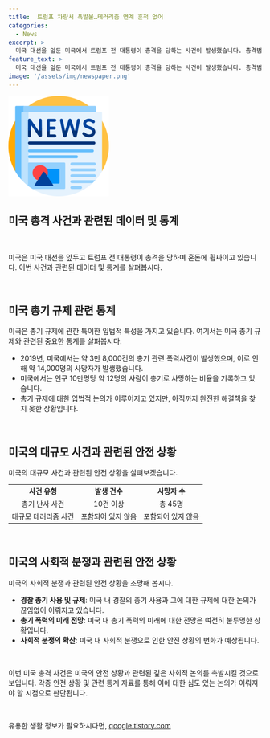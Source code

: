 ```yaml
---
title:  트럼프 차량서 폭발물…테러리즘 연계 흔적 없어
categories:
  - News
excerpt: >
  미국 대선을 앞둔 미국에서 트럼프 전 대통령이 총격을 당하는 사건이 발생했습니다. 총격범은 20살 토머스 캐슈 크룩스로, 테러와의 연관성은 확인되지 않았으며 정신병력과 범죄이력도 없었습니다. FBI는 이를 해외 조직과 연관된 암살 미수로 보고 조사를 진행 중입니다. 총격범의 이웃들은 그를 평범한 출신으로 얘기하고 있으며, 고등학교 시절 괴롭힘을 당한 증언도 있습니다. 숨진 희생자는 소방관 출신으로, 가족을 지키다가 희생되었으며 이를 추모하기 위해 조기 게양이 예정되어 있습니다.
feature_text: >
  미국 대선을 앞둔 미국에서 트럼프 전 대통령이 총격을 당하는 사건이 발생했습니다. 총격범은 20살 토머스 캐슈 크룩스로, 테러와의 연관성은 확인되지 않았으며 정신병력과 범죄이력도 없었습니다. FBI는 이를 해외 조직과 연관된 암살 미수로 보고 조사를 진행 중입니다. 총격범의 이웃들은 그를 평범한 출신으로 얘기하고 있으며, 고등학교 시절 괴롭힘을 당한 증언도 있습니다. 숨진 희생자는 소방관 출신으로, 가족을 지키다가 희생되었으며 이를 추모하기 위해 조기 게양이 예정되어 있습니다.
image: '/assets/img/newspaper.png'
---
```


<p><img src="/assets/img/newspaper.png" alt="kimp 속보" /></p>

<h2>미국 총격 사건과 관련된 데이터 및 통계</h2>

<p data-ke-size="size16">&nbsp;</p>

<p>미국은 미국 대선을 앞두고 트럼프 전 대통령이 총격을 당하며 혼돈에 휩싸이고 있습니다. 이번 사건과 관련된 데이터 및 통계를 살펴봅시다.</p>

<p data-ke-size="size16">&nbsp;</p>

<h2 data-ke-size="size26">미국 총기 규제 관련 통계</h2>

<p>미국은 총기 규제에 관한 특이한 입법적 특성을 가지고 있습니다. 여기서는 미국 총기 규제와 관련된 중요한 통계를 살펴봅시다.</p>

<ul>
  <li>2019년, 미국에서는 약 3만 8,000건의 총기 관련 폭력사건이 발생했으며, 이로 인해 약 14,000명의 사망자가 발생했습니다.</li>
  <li>미국에서는 인구 10만명당 약 12명의 사람이 총기로 사망하는 비율을 기록하고 있습니다.</li>
  <li>총기 규제에 대한 입법적 논의가 이루어지고 있지만, 아직까지 완전한 해결책을 찾지 못한 상황입니다.</li>
</ul>

<p data-ke-size="size16">&nbsp;</p>

<h2 data-ke-size="size26">미국의 대규모 사건과 관련된 안전 상황</h2>

<p>미국의 대규모 사건과 관련된 안전 상황을 살펴보겠습니다.</p>

<table style="width: 100%;">
<tbody>
<tr>
<td style="text-align: center; height: 17px;"><b>사건 유형</b></td>
<td style="text-align: center; height: 17px;"><b>발생 건수</b></td>
<td style="text-align: center; height: 17px;"><b>사망자 수</b></td>
</tr>
<tr>
<td style="text-align: center; height: 17px;">총기 난사 사건</td>
<td style="text-align: center; height: 17px;">10건 이상</td>
<td style="text-align: center; height: 17px;">총 45명</td>
</tr>
<tr>
<td style="text-align: center; height: 17px;">대규모 테러리즘 사건</td>
<td style="text-align: center; height: 17px;">포함되어 있지 않음</td>
<td style="text-align: center; height: 17px;">포함되어 있지 않음</td>
</tr>
</tbody>
</table>

<p data-ke-size="size16">&nbsp;</p>

<h2 data-ke-size="size26">미국의 사회적 분쟁과 관련된 안전 상황</h2>

<p>미국의 사회적 분쟁과 관련된 안전 상황을 조망해 봅시다.</p>

<ul>
  <li><b>경찰 총기 사용 및 규제</b>: 미국 내 경찰의 총기 사용과 그에 대한 규제에 대한 논의가 끊임없이 이뤄지고 있습니다.</li>
  <li><b>총기 폭력의 미래 전망</b>: 미국 내 총기 폭력의 미래에 대한 전망은 여전히 불투명한 상황입니다.</li>
  <li><b>사회적 분쟁의 확산</b>: 미국 내 사회적 분쟁으로 인한 안전 상황의 변화가 예상됩니다.</li>
</ul>

<p data-ke-size="size16">&nbsp;</p>

<p>이번 미국 총격 사건은 미국의 안전 상황과 관련된 깊은 사회적 논의를 촉발시킬 것으로 보입니다. 각종 안전 상황 및 관련 통계 자료를 통해 이에 대한 심도 있는 논의가 이뤄져야 할 시점으로 판단됩니다.</p>

<p data-ke-size="size16">&nbsp;</p>
유용한 생활 정보가 필요하시다면, <a href="https://qoogle.tistory.com" rel="dofollow">qoogle.tistory.com</a>


